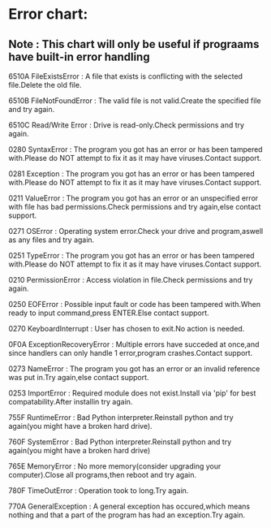 # Error chart:

## Note : This chart will only be useful if prograams have built-in error handling

6510A FileExistsError : A file that exists is conflicting with the selected file.Delete the old file.


6510B FileNotFoundError : The valid file is not valid.Create the specified file and try again.


6510C Read/Write Error : Drive is read-only.Check permissions and try again.


0280 SyntaxError : The program you got has an error or has been tampered with.Please do NOT attempt to fix it as it may have viruses.Contact support.


0281 Exception : The program you got has an error or has been tampered with.Please do NOT attempt to fix it as it may have viruses.Contact support.


0211 ValueError : The program you got has an error or an unspecified error with file has bad permissions.Check permissions and try again,else contact support.


0271 OSError : Operating system error.Check your drive and program,aswell as any files and try again.


0251 TypeError : The program you got has an error or has been tampered with.Please do NOT attempt to fix it as it may have viruses.Contact support.


0210 PermissionError : Access violation in file.Check permissions and try again.


0250 EOFError : Possible input fault or code has been tampered with.When ready to input command,press ENTER.Else contact support.


0270 KeyboardInterrupt : User has chosen to exit.No action is needed.


0F0A ExceptionRecoveryError : Multiple errors have succeded at once,and since handlers can only handle 1 error,program crashes.Contact support.


0273 NameError : The program you got has an error or an invalid reference was put in.Try again,else contact support.


0253 ImportError : Required module does not exist.Install via 'pip' for best compatability.After installin try again.


755F RuntimeError : Bad Python interpreter.Reinstall python and try again(you might have a broken hard drive).


760F SystemError : Bad Python interpreter.Reinstall python and try again(you might have a broken hard drive)


765E MemoryError : No more memory(consider upgrading your computer).Close all programs,then reboot and try again.


780F TimeOutError : Operation took to long.Try again.


770A GeneralException : A general exception has occured,which means nothing and that a part of the program has had an exception.Try again.